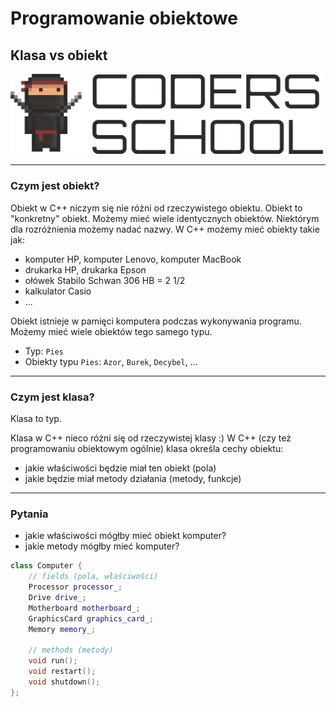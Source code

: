 <!-- .slide: data-background="#111111" -->

# Programowanie obiektowe

## Klasa vs obiekt

<a href="https://coders.school">
    <img width="500" src="../coders_school_logo.png" alt="Coders School" class="plain">
</a>

___

### Czym jest obiekt?

Obiekt w C++ niczym się nie różni od rzeczywistego obiektu. Obiekt to "konkretny" obiekt. Możemy mieć wiele identycznych obiektów. Niektórym dla rozróżnienia możemy nadać nazwy. W C++ możemy mieć obiekty takie jak:

* <!-- .element: class="fragment fade-in" --> komputer HP, komputer Lenovo, komputer MacBook
* <!-- .element: class="fragment fade-in" --> drukarka HP, drukarka Epson
* <!-- .element: class="fragment fade-in" --> ołówek Stabilo Schwan 306 HB = 2 1/2
* <!-- .element: class="fragment fade-in" --> kalkulator Casio
* <!-- .element: class="fragment fade-in" --> ...

Obiekt istnieje w pamięci komputera podczas wykonywania programu. Możemy mieć wiele obiektów tego samego typu.
<!-- .element: class="fragment fade-in" -->

* <!-- .element: class="fragment fade-in" --> Typ: <code>Pies</code>
* <!-- .element: class="fragment fade-in" --> Obiekty typu <code>Pies</code>: <code>Azor</code>, <code>Burek</code>, <code>Decybel</code>, ...

___

### Czym jest klasa?

Klasa to typ.
<!-- .element: class="fragment fade-in" -->

Klasa w C++ nieco różni się od rzeczywistej klasy :) W C++ (czy też programowaniu obiektowym ogólnie) klasa określa cechy obiektu:
<!-- .element: class="fragment fade-in" -->

* <!-- .element: class="fragment fade-in" --> jakie właściwości będzie miał ten obiekt (pola)
* <!-- .element: class="fragment fade-in" --> jakie będzie miał metody działania (metody, funkcje)

___

### Pytania

* <!-- .element: class="fragment fade-in" --> jakie właściwości mógłby mieć obiekt komputer?
* <!-- .element: class="fragment fade-in" --> jakie metody mógłby mieć komputer?

```cpp
class Computer {
    // fields (pola, właściwości)
    Processor processor_;
    Drive drive_;
    Motherboard motherboard_;
    GraphicsCard graphics_card_;
    Memory memory_;

    // methods (metody)
    void run();
    void restart();
    void shutdown();
};
```
<!-- .element: class="fragment fade-in" -->
